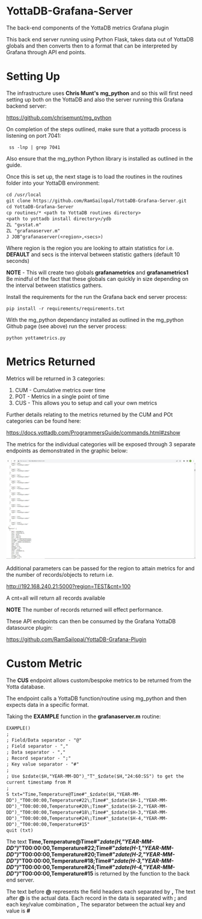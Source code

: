 # YottaDB-Grafana-Server

The back-end components of the YottaDB metrics Grafana plugin

This back end server running using Python Flask, takes data out of YottaDB globals and then converts then to a format that can be interpreted by Grafana through API end points.

# Setting Up

The infrastructure uses **Chris Munt's** **mg_python** and so this will first need setting up both on the YottaDB and also the server running this Grafana backend server:

https://github.com/chrisemunt/mg_python

On completion of the steps outlined, make sure that a yottadb process is listening on port 7041:
   
     ss -lnp | grep 7041
     
Also ensure that the mg_python Python library is installed as outlined in the guide.

Once this is set up, the next stage is to load the routines in the routines folder into your YottaDB environment:

    cd /usr/local
    git clone https://github.com/RamSailopal/YottaDB-Grafana-Server.git
    cd YottaDB-Grafana-Server
    cp routines/* <path to YottaDB routines directory>
    <path to yottadb install directory>/ydb
    ZL "gvstat.m"
    ZL "grafanaserver.m"
    J JOB^grafanaserver(<region>,<secs>)
    
Where region is the region you are looking to attain statistics for i.e. **DEFAULT** and secs is the interval between statistic gathers (default 10 seconds)

**NOTE** - This will create two globals **grafanametrics** and **grafanametrics1** Be mindful of the fact that these globals can quickly in size depending on the interval between statistics gathers.

Install the requirements for the run the Grafana back end server process:

    pip install -r requirements/requirements.txt
    
With the mg_python dependancy installed as outlined in the mg_python Github page (see above) run the server process:

    python yottametrics.py
    
# Metrics Returned

Metrics will be returned in 3 categories:

1) CUM - Cumulative metrics over time
2) POT - Metrics in a single point of time
3) CUS - This allows you to setup and call your own metrics

Further details relating to the metrics returned by the CUM and POt categories can be found here:

https://docs.yottadb.com/ProgrammersGuide/commands.html#zshow

The metrics for the individual categories will be exposed through 3 separate endpoints as demonstrated in the graphic below:

![Alt text](Grafanaserver.JPG?raw=true "Backend server")

Additional parameters can be passed for the region to attain metrics for and the number of records/objects to return i.e.

http://192.168.240.21:5000?region=TEST&cnt=100

A cnt=all will return all records available

**NOTE** The number of records returned will effect performance.

These API endpoints can then be consumed by the Grafana YottaDB datasource plugin:

https://github.com/RamSailopal/YottaDB-Grafana-Plugin

# Custom Metric

The **CUS** endpoint allows custom/bespoke metrics to be returned from the Yotta database.

The endpoint calls a YottaDB function/routine using mg_python and then expects data in a specific format.

Taking the **EXAMPLE** function in the **grafanaserver.m** routine:

    EXAMPLE()
    ;
    ; Field/Data separator - "@"
    ; Field separator - ","
    ; Data separator - ","
    ; Record separator - ";"
    ; Key value separator - "#"
    ;
    ; Use $zdate($H,"YEAR-MM-DD")_"T"_$zdate($H,"24:60:SS") to get the current timestamp from M
    ;
    S txt="Time,Temperature@Time#"_$zdate($H,"YEAR-MM-DD")_"T00:00:00,Temperature#22\;Time#"_$zdate($H-1,"YEAR-MM-DD")_"T00:00:00,Temperature#20\;Time#"_$zdate($H-2,"YEAR-MM-DD")_"T00:00:00,Temperature#18\;Time#"_$zdate($H-3,"YEAR-MM-DD")_"T00:00:00,Temperature#24\;Time#"_$zdate($H-4,"YEAR-MM-DD")_"T00:00:00,Temperature#15"
    quit (txt)
    
The text **Time,Temperature@Time#"_$zdate($H,"YEAR-MM-DD")_"T00:00:00,Temperature#22\;Time#"_$zdate($H-1,"YEAR-MM-DD")_"T00:00:00,Temperature#20\;Time#"_$zdate($H-2,"YEAR-MM-DD")_"T00:00:00,Temperature#18\;Time#"_$zdate($H-3,"YEAR-MM-DD")_"T00:00:00,Temperature#24\;Time#"_$zdate($H-4,"YEAR-MM-DD")_"T00:00:00,Temperature#15** is returned by the function to the back end server.

The text before **@** represents the field headers each separated by **,** The text after **@** is the actual data. Each record in the data is separated with **;** and each key/value combination **,** The separator between the actual key and value is **#**









